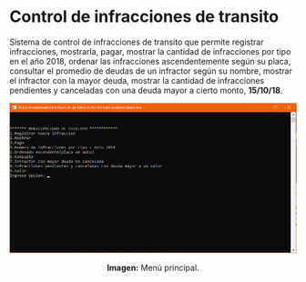 # Control de infracciones de transito
Sistema de control de infracciones de transito que permite registrar infracciones, mostrarla, pagar, mostrar la cantidad de infracciones por tipo en el año 2018, ordenar las infracciones ascendentemente según su placa, consultar el promedio de deudas de un infractor según su nombre, mostrar el infractor con la mayor deuda, mostrar la cantidad de infracciones pendientes y canceladas con una deuda mayor a cierto monto, **15/10/18**.

<div align="center">
<img src="media/menu-principal.png">
<p><strong>Imagen:</strong> Menú principal.</p>
</div>
